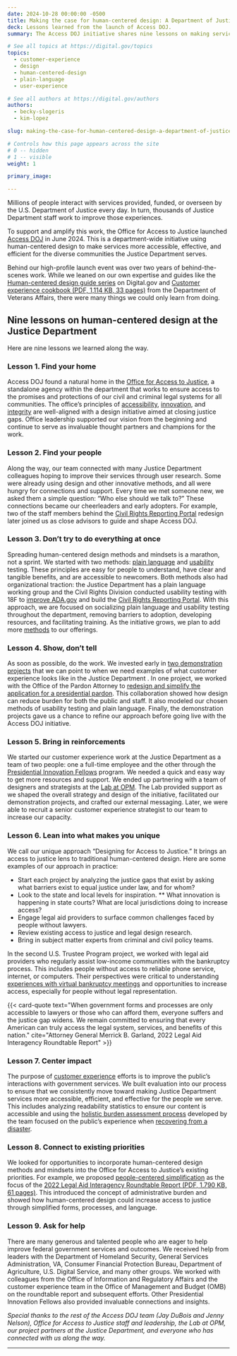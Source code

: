 ```yaml
---
date: 2024-10-28 00:00:00 -0500
title: Making the case for human-centered design: A Department of Justice case study
deck: Lessons learned from the launch of Access DOJ.
summary: The Access DOJ initiative shares nine lessons on making services more accessible, effective, and efficient.

# See all topics at https://digital.gov/topics
topics:
  - customer-experience
  - design
  - human-centered-design
  - plain-language
  - user-experience

# See all authors at https://digital.gov/authors
authors: 
  - becky-slogeris
  - kim-lopez

slug: making-the-case-for-human-centered-design-a-department-of-justice-case-study

# Controls how this page appears across the site
# 0 -- hidden
# 1 -- visible
weight: 1

primary_image:

---
```

Millions of people interact with services provided, funded, or overseen by the U.S. Department of Justice every day. In turn, thousands of Justice Department staff work to improve those experiences.

To support and amplify this work, the Office for Access to Justice launched [Access DOJ](https://www.justice.gov/atj/access-doj) in June 2024. This is a department-wide initiative using human-centered design to make services more accessible, effective, and efficient for the diverse communities the Justice Department serves. 

Behind our high-profile launch event was over two years of behind-the-scenes work. While we leaned on our own expertise and guides like the [Human-centered design guide series](https://digital.gov/guides/hcd/) on Digital.gov and [Customer experience cookbook (PDF, 1,114 KB, 33 pages)](https://department.va.gov/veterans-experience/wp-content/uploads/sites/2/2024/04/customer-experience-cookbook-508-4.23.24.pdf) from the Department of Veterans Affairs, there were many things we could only learn from doing.

## Nine lessons on human-centered design at the Justice Department

Here are nine lessons we learned along the way.

### Lesson 1. Find your home

Access DOJ found a natural home in the [Office for Access to Justice](https://www.justice.gov/atj), a standalone agency within the department that works to ensure access to the promises and protections of our civil and criminal legal systems for all communities. The office’s principles of [accessibility](https://digital.gov/topics/accessibility/), [innovation](https://digital.gov/topics/innovation/), and [integrity](https://digital.gov/topics/trust/) are well-aligned with a design initiative aimed at closing justice gaps. Office leadership supported our vision from the beginning and continue to serve as invaluable thought partners and champions for the work.

### Lesson 2. Find your people

Along the way, our team connected with many Justice Department colleagues hoping to improve their services through user research. Some were already using design and other innovative methods, and all were hungry for connections and support. Every time we met someone new, we asked them a simple question: “Who else should we talk to?” These connections became our cheerleaders and early adopters. For example, two of the staff members behind the [Civil Rights Reporting Portal](https://18f.gsa.gov/our-work/doj-crt/) redesign later joined us as close advisors to guide and shape Access DOJ. 

### Lesson 3. Don’t try to do everything at once

Spreading human-centered design methods and mindsets is a marathon, not a sprint. We started with two methods: [plain language](https://digital.gov/topics/plain-language/) and [usability](https://digital.gov/topics/usability/) testing. These principles are easy for people to understand, have clear and tangible benefits, and are accessible to newcomers. Both methods also had organizational traction: the Justice Department has a plain language working group and the Civil Rights Division conducted usability testing with 18F to [improve ADA.gov](https://18f.gsa.gov/2022/07/13/content-design-ada/) and build the [Civil Rights Reporting Portal](https://civilrights.justice.gov/). With this approach, we are focused on socializing plain language and usability testing throughout the department, removing barriers to adoption, developing resources, and facilitating training. As the initiative grows, we plan to add more [methods](https://guides.18f.gov/methods/) to our offerings.

### Lesson 4. Show, don’t tell

As soon as possible, do the work. We invested early in [two demonstration projects](https://www.justice.gov/atj/access-doj/case-studies) that we can point to when we need examples of what customer experience looks like in the Justice Department . In one project, we worked with the Office of the Pardon Attorney to [redesign and simplify the application for a presidential pardon](https://www.justice.gov/atj/access-doj/case-studies/removing-barriers-applying-presidential-pardon). This collaboration showed how design can reduce burden for both the public and staff. It also modeled our chosen methods of usability testing and plain language. Finally, the demonstration projects gave us a chance to refine our approach before going live with the Access DOJ initiative. 

### Lesson 5. Bring in reinforcements

We started our customer experience work at the Justice Department as a team of two people: one a full-time employee and the other through the [Presidential Innovation Fellows](https://www.presidentialinnovationfellows.gov/) program. We needed a quick and easy way to get more resources and support. We ended up partnering with a team of designers and strategists at the [Lab at OPM](https://lab.opm.gov/). The Lab provided support as we shaped the overall strategy and design of the initiative, facilitated our demonstration projects, and crafted our external messaging. Later, we were able to recruit a senior customer experience strategist to our team to increase our capacity.

### Lesson 6. Lean into what makes you unique

We call our unique approach “Designing for Access to Justice.” It brings an access to justice lens to traditional human-centered design. Here are some examples of our approach in practice:

* Start each project by analyzing the justice gaps that exist by asking what barriers exist to equal justice under law, and for whom?
* Look to the state and local levels for inspiration. 
** What innovation is happening in state courts? What are local jurisdictions doing to increase access?
* Engage legal aid providers to surface common challenges faced by people without lawyers.
* Review existing access to justice and legal design research. 
* Bring in subject matter experts from criminal and civil policy teams.

In the second U.S. Trustee Program project, we worked with legal aid providers who regularly assist low-income communities with the bankruptcy process. This includes people without access to reliable phone service, internet, or computers. Their perspectives were critical to understanding [experiences with virtual bankruptcy meetings](https://www.justice.gov/atj/access-doj/case-studies/increasing-access-required-bankruptcy-meetings) and opportunities to increase access, especially for people without legal representation.

{{< card-quote text="When government forms and processes are only accessible to lawyers or those who can afford them, everyone suffers and the justice gap widens. We remain committed to ensuring that every American can truly access the legal system, services, and benefits of this nation." cite="Attorney General Merrick B. Garland, 2022 Legal Aid Interagency Roundtable Report" >}}

### Lesson 7. Center impact

The purpose of [customer experience](https://digital.gov/topics/customer-experience/) efforts is to improve the public’s interactions with government services. We built evaluation into our process to ensure that we consistently move toward making Justice Department services more accessible, efficient, and effective for the people we serve. This includes analyzing readability statistics to ensure our content is accessible and using the [holistic burden assessment process](https://www.performance.gov/cx/life-experiences/recovering-from-a-disaster/outputs/2/) developed by the team focused on the public’s experience when [recovering from a disaster](https://www.performance.gov/cx/life-experiences/recovering-from-a-disaster/).

### Lesson 8. Connect to existing priorities

We looked for opportunities to incorporate human-centered design methods and mindsets into the Office for Access to Justice’s existing priorities. For example, we proposed [people-centered simplification](https://www.justice.gov/atj/executive-summary-legal-aid-interagency-roundtable-2022-report) as the focus of the [2022 Legal Aid Interagency Roundtable Report (PDF, 1,790 KB, 61 pages)](https://www.justice.gov/atj/file/1577431/dl). This introduced the concept of administrative burden and showed how human-centered design could increase access to justice through simplified forms, processes, and language.

### Lesson 9. Ask for help

There are many generous and talented people who are eager to help improve federal government services and outcomes. We received help from leaders with the Department of Homeland Security, General Services Administration, VA, Consumer Financial Protection Bureau, Department of Agriculture, U.S. Digital Service, and many other groups. We worked with colleagues from the Office of Information and Regulatory Affairs and the customer experience team in the Office of Management and Budget (OMB) on the roundtable report and subsequent efforts. Other Presidential Innovation Fellows also provided invaluable connections and insights. 

*Special thanks to the rest of the Access DOJ team (Jay DuBois and Jenny Nelson), Office for Access to Justice staff and leadership, the Lab at OPM, our project partners at the Justice Department, and everyone who has connected with us along the way.*

---